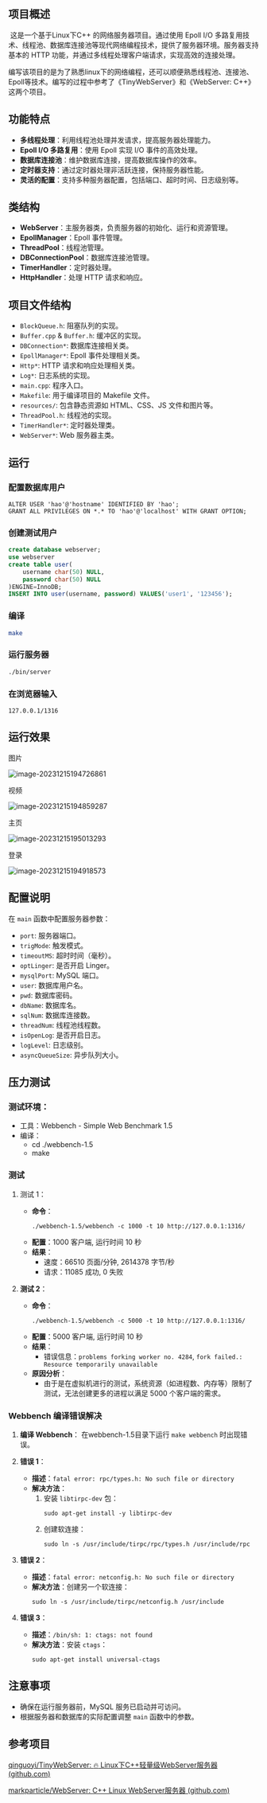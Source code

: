 ## 项目概述
​	这是一个基于Linux下C++ 的网络服务器项目。通过使用 Epoll I/O 多路复用技术、线程池、数据库连接池等现代网络编程技术，提供了服务器环境。服务器支持基本的 HTTP 功能，并通过多线程处理客户端请求，实现高效的连接处理。

​	编写该项目的是为了熟悉linux下的网络编程，还可以顺便熟悉线程池、连接池、Epoll等技术。编写的过程中参考了《TinyWebServer》和《WebServer: C++》这两个项目。

## 功能特点
- **多线程处理**：利用线程池处理并发请求，提高服务器处理能力。
- **Epoll I/O 多路复用**：使用 Epoll 实现 I/O 事件的高效处理。
- **数据库连接池**：维护数据库连接，提高数据库操作的效率。
- **定时器支持**：通过定时器处理非活跃连接，保持服务器性能。
- **灵活的配置**：支持多种服务器配置，包括端口、超时时间、日志级别等。

## 类结构
- **WebServer**：主服务器类，负责服务器的初始化、运行和资源管理。
- **EpollManager**：Epoll 事件管理。
- **ThreadPool**：线程池管理。
- **DBConnectionPool**：数据库连接池管理。
- **TimerHandler**：定时器处理。
- **HttpHandler**：处理 HTTP 请求和响应。

## 项目文件结构

- `BlockQueue.h`: 阻塞队列的实现。
- `Buffer.cpp` & `Buffer.h`: 缓冲区的实现。
- `DBConnection*`: 数据库连接相关类。
- `EpollManager*`: Epoll 事件处理相关类。
- `Http*`: HTTP 请求和响应处理相关类。
- `Log*`: 日志系统的实现。
- `main.cpp`: 程序入口。
- `Makefile`: 用于编译项目的 Makefile 文件。
- `resources/`: 包含静态资源如 HTML、CSS、JS 文件和图片等。
- `ThreadPool.h`: 线程池的实现。
- `TimerHandler*`: 定时器处理类。
- `WebServer*`: Web 服务器主类。

## 运行
### 配置数据库用户

```mysql
ALTER USER 'hao'@'hostname' IDENTIFIED BY 'hao';
GRANT ALL PRIVILEGES ON *.* TO 'hao'@'localhost' WITH GRANT OPTION;
```

### 创建测试用户

```sql
create database webserver;
use webserver
create table user(
    username char(50) NULL,
    password char(50) NULL
)ENGINE=InnoDB;
INSERT INTO user(username, password) VALUES('user1', '123456');
```

### 编译

```bash
make
```
### 运行服务器

```bash
./bin/server
```

### 在浏览器输入

```
127.0.0.1/1316
```

## 运行效果

图片

![image-20231215194726861](README.assets/image-20231215194726861.png)

视频

![image-20231215194859287](README.assets/image-20231215194859287.png)

主页

![image-20231215195013293](README.assets/image-20231215195013293.png)

登录

![image-20231215194918573](README.assets/image-20231215194918573.png)

## 配置说明

在 `main` 函数中配置服务器参数：
- `port`: 服务器端口。
- `trigMode`: 触发模式。
- `timeoutMS`: 超时时间（毫秒）。
- `optLinger`: 是否开启 Linger。
- `mysqlPort`: MySQL 端口。
- `user`: 数据库用户名。
- `pwd`: 数据库密码。
- `dbName`: 数据库名。
- `sqlNum`: 数据库连接数。
- `threadNum`: 线程池线程数。
- `isOpenLog`: 是否开启日志。
- `logLevel`: 日志级别。
- `asyncQueueSize`: 异步队列大小。

## 压力测试


### 测试环境：
   - 工具：Webbench - Simple Web Benchmark 1.5
   - 编译：
     - cd ./webbench-1.5
     - make

### 测试
1. 测试 1：
   - **命令**：
     ```
     ./webbench-1.5/webbench -c 1000 -t 10 http://127.0.0.1:1316/
     ```
   - **配置**：1000 客户端, 运行时间 10 秒
   - **结果**：
     - 速度：66510 页面/分钟, 2614378 字节/秒
     - 请求：11085 成功, 0 失败

2. **测试 2**：
   - **命令**：
     ```
     ./webbench-1.5/webbench -c 5000 -t 10 http://127.0.0.1:1316/
     ```
   - **配置**：5000 客户端, 运行时间 10 秒
   - **结果**：
     - 错误信息：`problems forking worker no. 4284`, `fork failed.: Resource temporarily unavailable`
   - **原因分析**：
     - 由于是在虚拟机进行的测试，系统资源（如进程数、内存等）限制了测试，无法创建更多的进程以满足 5000 个客户端的需求。

### Webbench 编译错误解决
1. **编译 Webbench**：
   在webbench-1.5目录下运行 `make webbench` 时出现错误。

2. **错误 1**：
   - **描述**：`fatal error: rpc/types.h: No such file or directory`
   - **解决方法**：
     1. 安装 `libtirpc-dev` 包：
        ```
        sudo apt-get install -y libtirpc-dev
        ```
     2. 创建软连接：
        ```
        sudo ln -s /usr/include/tirpc/rpc/types.h /usr/include/rpc
        ```

3. **错误 2**：
   - **描述**：`fatal error: netconfig.h: No such file or directory`
   - **解决方法**：创建另一个软连接：
     ```
     sudo ln -s /usr/include/tirpc/netconfig.h /usr/include
     ```

4. **错误 3**：
   - **描述**：`/bin/sh: 1: ctags: not found`
   - **解决方法**：安装 `ctags`：
     ```
     sudo apt-get install universal-ctags
     ```


##  注意事项
- 确保在运行服务器前，MySQL 服务已启动并可访问。
- 根据服务器和数据库的实际配置调整 `main` 函数中的参数。

## 参考项目

[qinguoyi/TinyWebServer: :fire: Linux下C++轻量级WebServer服务器 (github.com)](https://github.com/qinguoyi/TinyWebServer)

[markparticle/WebServer: C++ Linux WebServer服务器 (github.com)](https://github.com/markparticle/WebServer)

